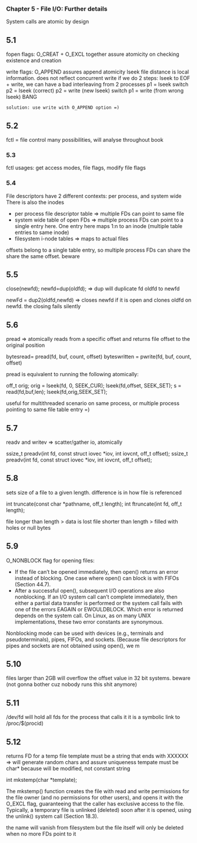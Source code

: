### Chapter 5 - File I/O: Further details

System calls are atomic by design

## 5.1

fopen flags:
    O_CREAT + O_EXCL together assure atomicity on checking existence and creation
    

write flags:
    O_APPEND assures append atomicity
    lseek file distance is local information. does not reflect concurrent write
    if we do 2 steps: lseek to EOF + write, we can have a bad interleaving from 2 processes
    p1 = lseek
    switch
    p2 = lseek (correct)
    p2 = write (new lseek)
    switch
    p1 = write (from wrong lseek)
    BANG

    solution: use write with O_APPEND option =)

## 5.2

fctl = file control
many possibilities, will analyse throughout book

### 5.3

fctl usages: get access modes, file flags, modify file flags

### 5.4

File descriptors have 2 different contexts: per process, and system wide
There is also the inodes

* per process file descriptor table => multiple FDs can point to same file
* system wide table of open FDs => multiple process FDs can point to a single entry here. One entry here maps 1:n to an inode (multiple table entries to same inode)
* filesystem i-node tables => maps to actual files

offsets belong to a single table entry, so multiple process FDs can share the share the same offset. beware

## 5.5

close(newfd); newfd=dup(oldfd); => dup will duplicate fd oldfd to newfd

newFd = dup2(oldfd,newfd) => closes newfd if it is open and clones oldfd on newfd. the closing fails silently

## 5.6

pread => atomically reads from a specific offset and returns file offset to the original position

bytesread= pread(fd, buf, count, offset)
byteswritten = pwrite(fd, buf, count, offset)

pread is equivalent to running the following atomically:

off_t orig;
orig = lseek(fd, 0, SEEK_CUR);
lseek(fd,offset, SEEK_SET);
s = read(fd,buf,len);
lseek(fd,orig,SEEK_SET);

useful for multithreaded scenario on same process, or multiple process pointing to same file table entry =)

## 5.7

readv and writev => scatter/gather io, atomically

ssize_t preadv(int fd, const struct iovec *iov, int iovcnt, off_t offset);
ssize_t preadv(int fd, const struct iovec *iov, int iovcnt, off_t offset);

## 5.8

sets size of a file to a given length. difference is in how file is referenced

int truncate(const char *pathname, off_t length);
int ftruncate(int fd, off_t length);

file longer than length > data is lost
file shorter than length > filled with holes or null bytes

## 5.9

O_NONBLOCK flag for opening files:
* If the file can’t be opened immediately, then open() returns an error instead of
blocking. One case where open() can block is with FIFOs (Section 44.7).
* After a successful open(), subsequent I/O operations are also nonblocking. If
an I/O system call can’t complete immediately, then either a partial data transfer is performed or the system call fails with one of the errors EAGAIN or
EWOULDBLOCK. Which error is returned depends on the system call. On Linux, as
on many UNIX implementations, these two error constants are synonymous.

Nonblocking mode can be used with devices (e.g., terminals and pseudoterminals),
pipes, FIFOs, and sockets. (Because file descriptors for pipes and sockets are not
obtained using open(), we m


## 5.10

files larger than 2GB will overflow the offset value in 32 bit systems. beware (not gonna bother cuz nobody runs this shit anymore)

## 5.11

/dev/fd will hold all fds for the process that calls it
it is a symbolic link to /proc/$(procid)

## 5.12

returns FD for a temp file
template must be a string that ends with XXXXXX => will generate random chars and assure uniqueness
tempate must be char* because will be modified, not constant string


int mkstemp(char *template);

The mkstemp() function creates the file with read and write permissions for the
file owner (and no permissions for other users), and opens it with the O_EXCL flag,
guaranteeing that the caller has exclusive access to the file.
Typically, a temporary file is unlinked (deleted) soon after it is opened, using
the unlink() system call (Section 18.3). 

the name will vanish from filesystem but the file itself will only be deleted when no more FDs point to it



